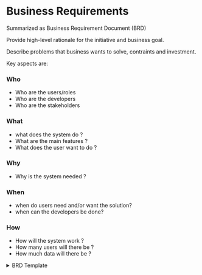# Business Requirements

Summarized as Business Requirement Document (BRD) <br>

Provide high-level rationale for the initiative and business goal. <br>

Describe problems that business wants to solve, contraints and investment. 

Key aspects are:

### Who

  - Who are the users/roles
  - Who are the developers
  - Who are the stakeholders

### What
  * what does the system do ?
  * What are the main features ?
  * What does the user want to do ?
  
### Why
  * Why is the system needed ?

### When
  * when do users need and/or want the solution?
  * when can the developers be done?

### How
  * How will the system work ?
  * How many users will there be ?
  * How much data will there be ?

<details> <summary> BRD Template </summary>

```
Executive Summary 
An overview of the business goals of the project

Project Objectives
List of business goals in SMART format

Project Background
Outline context of the project, what problems it solves

Project scope
Outline what is included and what should be left out

Stakeholders
A list of project stakeholders internal and external

Constraints
Constraints or limitations (time frame, budget, resources, etc.)

Use Cases 
The metrics or indicators that will define the fulfillment of the business requirements

Product Requirements
Overview of the functional and non-functional requirement (Must Have, Should Have, Nice to Have)

```

</details>